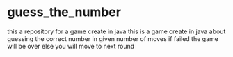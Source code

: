 # guess_the_number
this a repository for a game create in java
this is a game create in java about guessing the correct number in given number of moves if failed the game will be over else you will move to next round
